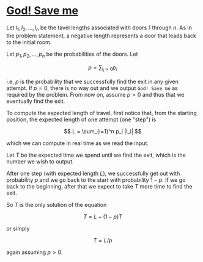 # [God! Save me](https://onlinejudge.org/index.php?option=onlinejudge&Itemid=8&page=show_problem&problem=1718)

Let $l_1, l_2, \ldots, l_n$ be the tavel lengths associated with doors $1$
through $n$. As in the problem statement, a negative length represents a door
that leads back to the initial room.

Let $p_1, p_2, \ldots, p_n$ be the probabilities of the doors. Let

$$ p = \sum_{l_i > 0} p_i $$

i.e. $p$ is the probability that we successfully find the exit in any given
attempt. If $p = 0$, there is no way out and we output `God! Save me` as
required by the problem. From now on, assume $p > 0$ and thus that we eventually
find the exit.

To compute the expected length of travel, first notice that, from the starting
position, the expected length of one attempt (one "step") is

$$ L = \sum_{i=1}^n p_i |l_i| $$

which we can compute in real time as we read the input.

Let $T$ be the expected time we spend until we find the exit, which is the
number we wish to output.

After one step (with expected length $L$), we successfully get out with
probability $p$ and we go back to the start with probability $1-p$.
If we go back to the beginning, after that we expect to take $T$ more time
to find the exit.

So $T$ is the only solution of the equation

$$ T = L + (1-p)T $$

or simply

$$ T = L/p $$

again assuming $p > 0$.
